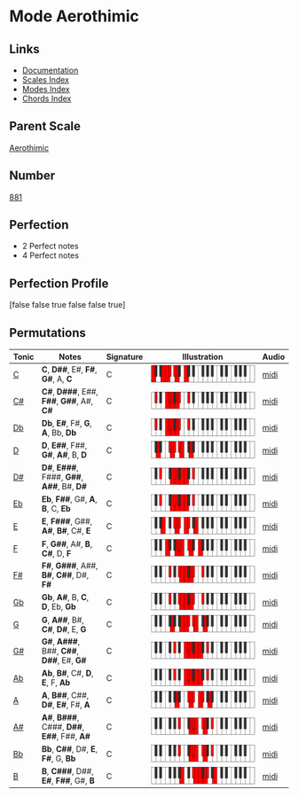 # Mode Aerothimic

## Links

- [Documentation](index.md)
- [Scales Index](Scales.md)
- [Modes Index](Modes.md)
- [Chords Index](Chords.md)

## Parent Scale

[Aerothimic](ScaleAerothimic.md)

## Number

[881](https://ianring.com/musictheory/scales/881)

## Perfection

- 2 Perfect notes
- 4 Perfect notes

## Perfection Profile

[false false true false false true]

## Permutations

| Tonic | Notes | Signature | Illustration | Audio |
|-------|-------|-----------|--------------|-------|
| [C](ModeCNaturalAerothimic.md) | **C**, **D##**, E#, **F#**, **G#**, A, **C** | C | ![CNaturalAerothimic](ModeCNaturalAerothimic.png) | [midi](https://github.com/edipermadi/music/blob/main/docs/ModeCNaturalAerothimic.mid?raw=true) |
| [C#](ModeCSharpAerothimic.md) | **C#**, **D###**, E##, **F##**, **G##**, A#, **C#** | C | ![CSharpAerothimic](ModeCSharpAerothimic.png) | [midi](https://github.com/edipermadi/music/blob/main/docs/ModeCSharpAerothimic.mid?raw=true) |
| [Db](ModeDFlatAerothimic.md) | **Db**, **E#**, F#, **G**, **A**, Bb, **Db** | C | ![DFlatAerothimic](ModeDFlatAerothimic.png) | [midi](https://github.com/edipermadi/music/blob/main/docs/ModeDFlatAerothimic.mid?raw=true) |
| [D](ModeDNaturalAerothimic.md) | **D**, **E##**, F##, **G#**, **A#**, B, **D** | C | ![DNaturalAerothimic](ModeDNaturalAerothimic.png) | [midi](https://github.com/edipermadi/music/blob/main/docs/ModeDNaturalAerothimic.mid?raw=true) |
| [D#](ModeDSharpAerothimic.md) | **D#**, **E###**, F###, **G##**, **A##**, B#, **D#** | C | ![DSharpAerothimic](ModeDSharpAerothimic.png) | [midi](https://github.com/edipermadi/music/blob/main/docs/ModeDSharpAerothimic.mid?raw=true) |
| [Eb](ModeEFlatAerothimic.md) | **Eb**, **F##**, G#, **A**, **B**, C, **Eb** | C | ![EFlatAerothimic](ModeEFlatAerothimic.png) | [midi](https://github.com/edipermadi/music/blob/main/docs/ModeEFlatAerothimic.mid?raw=true) |
| [E](ModeENaturalAerothimic.md) | **E**, **F###**, G##, **A#**, **B#**, C#, **E** | C | ![ENaturalAerothimic](ModeENaturalAerothimic.png) | [midi](https://github.com/edipermadi/music/blob/main/docs/ModeENaturalAerothimic.mid?raw=true) |
| [F](ModeFNaturalAerothimic.md) | **F**, **G##**, A#, **B**, **C#**, D, **F** | C | ![FNaturalAerothimic](ModeFNaturalAerothimic.png) | [midi](https://github.com/edipermadi/music/blob/main/docs/ModeFNaturalAerothimic.mid?raw=true) |
| [F#](ModeFSharpAerothimic.md) | **F#**, **G###**, A##, **B#**, **C##**, D#, **F#** | C | ![FSharpAerothimic](ModeFSharpAerothimic.png) | [midi](https://github.com/edipermadi/music/blob/main/docs/ModeFSharpAerothimic.mid?raw=true) |
| [Gb](ModeGFlatAerothimic.md) | **Gb**, **A#**, B, **C**, **D**, Eb, **Gb** | C | ![GFlatAerothimic](ModeGFlatAerothimic.png) | [midi](https://github.com/edipermadi/music/blob/main/docs/ModeGFlatAerothimic.mid?raw=true) |
| [G](ModeGNaturalAerothimic.md) | **G**, **A##**, B#, **C#**, **D#**, E, **G** | C | ![GNaturalAerothimic](ModeGNaturalAerothimic.png) | [midi](https://github.com/edipermadi/music/blob/main/docs/ModeGNaturalAerothimic.mid?raw=true) |
| [G#](ModeGSharpAerothimic.md) | **G#**, **A###**, B##, **C##**, **D##**, E#, **G#** | C | ![GSharpAerothimic](ModeGSharpAerothimic.png) | [midi](https://github.com/edipermadi/music/blob/main/docs/ModeGSharpAerothimic.mid?raw=true) |
| [Ab](ModeAFlatAerothimic.md) | **Ab**, **B#**, C#, **D**, **E**, F, **Ab** | C | ![AFlatAerothimic](ModeAFlatAerothimic.png) | [midi](https://github.com/edipermadi/music/blob/main/docs/ModeAFlatAerothimic.mid?raw=true) |
| [A](ModeANaturalAerothimic.md) | **A**, **B##**, C##, **D#**, **E#**, F#, **A** | C | ![ANaturalAerothimic](ModeANaturalAerothimic.png) | [midi](https://github.com/edipermadi/music/blob/main/docs/ModeANaturalAerothimic.mid?raw=true) |
| [A#](ModeASharpAerothimic.md) | **A#**, **B###**, C###, **D##**, **E##**, F##, **A#** | C | ![ASharpAerothimic](ModeASharpAerothimic.png) | [midi](https://github.com/edipermadi/music/blob/main/docs/ModeASharpAerothimic.mid?raw=true) |
| [Bb](ModeBFlatAerothimic.md) | **Bb**, **C##**, D#, **E**, **F#**, G, **Bb** | C | ![BFlatAerothimic](ModeBFlatAerothimic.png) | [midi](https://github.com/edipermadi/music/blob/main/docs/ModeBFlatAerothimic.mid?raw=true) |
| [B](ModeBNaturalAerothimic.md) | **B**, **C###**, D##, **E#**, **F##**, G#, **B** | C | ![BNaturalAerothimic](ModeBNaturalAerothimic.png) | [midi](https://github.com/edipermadi/music/blob/main/docs/ModeBNaturalAerothimic.mid?raw=true) |
